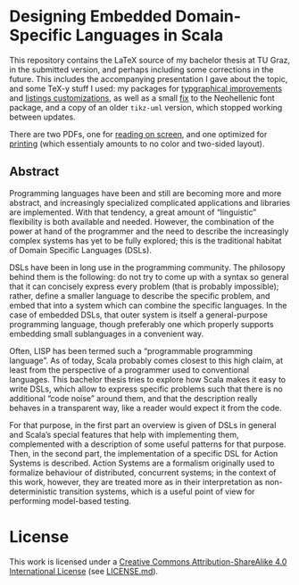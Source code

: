 # Designing Embedded Domain-Specific Languages in Scala #

This repository contains the LaTeX source of my bachelor thesis at TU Graz, 
in the submitted version, and perhaps including some corrections in the future.
This includes the accompanying presentation I gave about the topic, and some
TeX-y stuff I used: my packages for [typgraphical improvements](packages/typograhic_setup.sty)
and [listings customizations](packages/mylistings.sty), as well as a small [fix](packages/neohellenic.sty)
to the Neohellenic font package, and a copy of an older `tikz-uml` version, which stopped 
working between updates.

There are two PDFs, one for [reading on screen](thesis/document.pdf), and one 
optimized for [printing](thesis/document-print.pdf) (which essentialy amounts 
to no color and two-sided layout).

## Abstract ##

Programming languages have been and still are becoming more and more
abstract, and increasingly specialized complicated applications and libraries
are implemented. With that tendency, a great amount of “linguistic” flexibility
is both available and needed. However, the combination of the power at hand
of the programmer and the need to describe the increasingly complex systems
has yet to be fully explored; this is the traditional habitat of Domain Specific
Languages (DSLs).

DSLs have been in long use in the programming community. The philosopy
behind them is the following: do not try to come up with a syntax so general
that it can concisely express every problem (that is probably impossible); rather,
define a smaller language to describe the specific problem, and embed that into a
system which can combine the specific languages. In the case of embedded DSLs,
that outer system is itself a general-purpose programming language, though
preferably one which properly supports embedding small sublanguages in a
convenient way.

Often, LISP has been termed such a “programmable programming language”.
As of today, Scala probably comes closest to this high claim, at least from the
perspective of a programmer used to conventional languages. This bachelor
thesis tries to explore how Scala makes it easy to write DSLs, which allow to
express specific problems such that there is no additional “code noise” around
them, and that the description really behaves in a transparent way, like a reader
would expect it from the code.

For that purpose, in the first part an overview is given of DSLs in general and
Scala’s special features that help with implementing them, complemented with
a description of some useful patterns for that purpose. Then, in the second part,
the implementation of a specific DSL for Action Systems is described. Action
Systems are a formalism originally used to formalize behaviour of distributed,
concurrent systems; in the context of this work, however, they are treated
more as in their interpretation as non-deterministic transition systems, which
is a useful point of view for performing model-based testing.

# License #

This work is licensed under a [Creative Commons Attribution-ShareAlike 4.0 International License](http://creativecommons.org/licenses/by-sa/4.0/) (see [LICENSE.md](LICENSE.md)).
